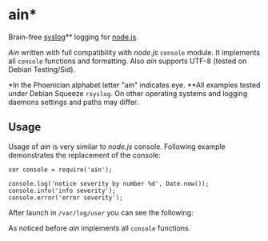 # ain*

Brain-free [syslog](http://en.wikipedia.org/wiki/Syslog)** logging for 
[node.js](http://nodejs.org).

*Ain* written with full compatibility with *node.js* `console` module. It 
implements all `console` functions and formatting. Also *ain* supports UTF-8 
(tested on Debian Testing/Sid).

*In the Phoenician alphabet letter "ain" indicates eye.
**All examples tested under Debian Squeeze `rsyslog`. On other operating 
systems and logging daemons settings and paths may differ.

## Usage

Usage of *ain* is very similar to *node.js* console. Following example 
demonstrates the replacement of the console:

    var console = require('ain');
    
    console.log('notice severity by number %d', Date.now());
    console.info('info severity');
    console.error('error severity');
    
After launch in `/var/log/user` you can see the following:

    
    
As noticed before *ain* implements all `console` functions.
